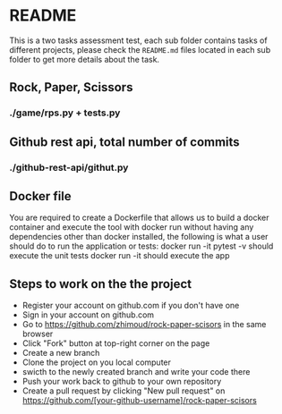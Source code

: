 # README
This is a two tasks assessment test, each sub folder contains tasks of different projects, please check the `README.md` files located in each sub folder to get more details about the task.

## Rock, Paper, Scissors
### ./game/rps.py + tests.py

## Github rest api, total number of commits 
### ./github-rest-api/githut.py
## Docker file
You are required to create a Dockerfile that allows us to build a docker container and execute the tool with docker run without having any dependencies other than docker installed, the following is what a user should do to run the application or tests:
docker run -it pytest -v should execute the unit tests
docker run -it should execute the app
## Steps to work on the the project
* Register your account on github.com if you don't have one
* Sign in your account on github.com
* Go to https://github.com/zhimoud/rock-paper-scisors in the same browser
* Click "Fork" button at top-right corner on the page
* Create a new branch
* Clone the project on you local computer
* swicth to the newly created branch and write your code there
* Push your work back to github to your own repository
* Create a pull request by clicking "New pull request" on https://github.com/[your-github-username]/rock-paper-scisors

    
    
